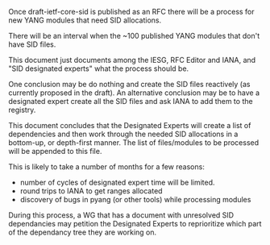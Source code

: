 Once draft-ietf-core-sid is published as an RFC there will be a process for new YANG modules that need SID allocations.

There will be an interval when the ~100 published YANG modules that don't have SID files.

This document just documents among the IESG, RFC Editor and IANA, and "SID designated  experts" what the process should be.

One conclusion may be do nothing and create the SID files reactively (as currently proposed in the draft).
An alternative conclusion may be to have a designated expert create all the SID files and ask IANA to add them to the registry.

This document concludes that the Designated Experts will create a list of dependencies and then work through the needed SID allocations in a bottom-up, or depth-first manner.
The list of files/modules to be processed will be appended to this file.

This is likely to take a number of months for a few reasons:

* number of cycles of designated expert time will be limited.
* round trips to IANA to get ranges allocated
* discovery of bugs in pyang (or other tools) while processing modules

During this process, a WG that has a document with unresolved SID dependancies may petition the Designated Experts to reprioritize which part of the dependancy tree they are working on.




